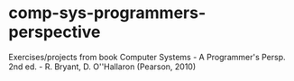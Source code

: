 # comp-sys-programmers-perspective
Exercises/projects from book Computer Systems - A Programmer's Persp. 2nd ed. - R. Bryant, D. O''Hallaron (Pearson, 2010)
